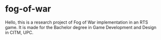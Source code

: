 # fog-of-war

Hello, this is a research project of Fog of War implementation in an RTS game. It is made for the Bachelor degree in Game Development and Design in CITM, UPC.

